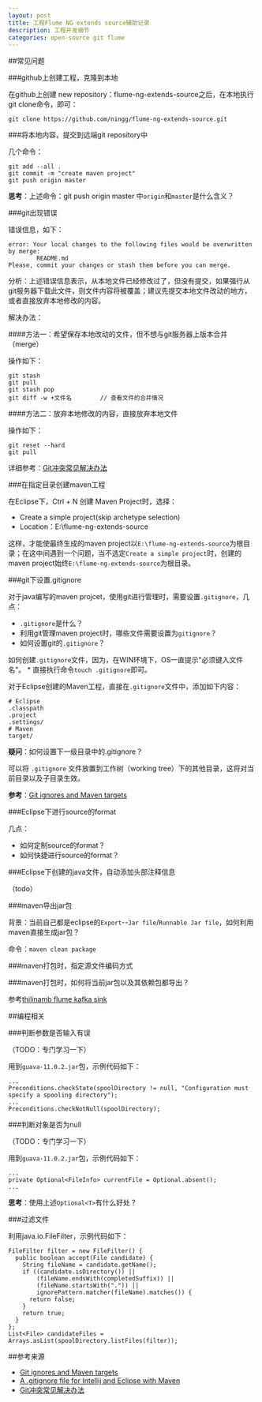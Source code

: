 ```yaml
---
layout: post
title: 工程Flume NG extends source辅助记录
description: 工程开发细节
categories: open-source git flume
---
```











##常见问题





###github上创建工程，克隆到本地


在github上创建 new repository：flume-ng-extends-source之后，在本地执行git clone命令，即可：

	git clone https://github.com/ningg/flume-ng-extends-source.git


###将本地内容，提交到远端git repository中

几个命令：

	git add --all .
	git commit -m "create maven project"
	git push origin master
	
**思考**：上述命令：git push origin master 中`origin`和`master`是什么含义？


###git出现错误

错误信息，如下：

	error: Your local changes to the following files would be overwritten by merge:
			README.md
	Please, commit your changes or stash them before you can merge.

分析：上述错误信息表示，从本地文件已经修改过了，但没有提交，如果强行从git服务器下载此文件，则文件内容将被覆盖；建议先提交本地文件改动的地方，或者直接放弃本地修改的内容。

解决办法：

####方法一：希望保存本地改动的文件，但不想与git服务器上版本合并（merge）

操作如下：

	git stash
	git pull
	git stash pop
	git diff -w +文件名		// 查看文件的合并情况


####方法二：放弃本地修改的内容，直接放弃本地文件

操作如下：

	git reset --hard
	git pull


详细参考：[Git冲突常见解决办法][Git冲突常见解决办法]
	
###在指定目录创建maven工程
	
在Eclipse下，Ctrl + N 创建 Maven Project时，选择：

* Create a simple project(skip archetype selection)
* Location：E:\flume-ng-extends-source

这样，才能使最终生成的maven project以`E:\flume-ng-extends-source`为根目录；在这中间遇到一个问题，当不选定`Create a simple project`时，创建的maven project始终`E:\flume-ng-extends-source`为根目录。


###git下设置.gitignore

对于java编写的maven projcet，使用git进行管理时，需要设置`.gitignore`，几点：

* `.gitignore`是什么？
* 利用git管理maven project时，哪些文件需要设置为`gitignore`？
* 如何设置git的`.gitignore`？


如何创建`.gitignore`文件，因为，在WIN环境下，OS一直提示"必须键入文件名"。
	* 直接执行命令`touch .gitignore`即可。

对于Eclipse创建的Maven工程，直接在`.gitignore`文件中，添加如下内容：

	# Eclipse
	.classpath
	.project
	.settings/
	# Maven
	target/


**疑问**：如何设置下一级目录中的.gitignore？

可以将 `.gitignore` 文件放置到工作树（working tree）下的其他目录，这将对当前目录以及子目录生效。










**参考**：[Git ignores and Maven targets][Git ignores and Maven targets]





###Eclipse下进行source的format

几点：

* 如何定制source的format？
* 如何快捷进行source的format？


###Eclipse下创建的java文件，自动添加头部注释信息

（todo）



###maven导出jar包

背景：当前自己都是eclipse的`Export`--`Jar file`/`Runnable Jar file`，如何利用maven直接生成jar包？

命令：`maven clean package`



###maven打包时，指定源文件编码方式



###maven打包时，如何将当前jar包以及其依赖包都导出？


参考[thilinamb flume kafka sink](https://github.com/thilinamb/flume-ng-kafka-sink)




##编程相关


###判断参数是否输入有误

（TODO：专门学习一下）

用到`guava-11.0.2.jar`包，示例代码如下：

	...
	Preconditions.checkState(spoolDirectory != null, "Configuration must specify a spooling directory");
	...
	Preconditions.checkNotNull(spoolDirectory);

###判断对象是否为null

（TODO：专门学习一下）

用到`guava-11.0.2.jar`包，示例代码如下：

	...
	private Optional<FileInfo> currentFile = Optional.absent();
	...

**思考**：使用上述`Optional<T>`有什么好处？



###过滤文件

利用java.io.FileFilter，示例代码如下：

	FileFilter filter = new FileFilter() {
      public boolean accept(File candidate) {
        String fileName = candidate.getName();
        if ((candidate.isDirectory()) ||
            (fileName.endsWith(completedSuffix)) ||
            (fileName.startsWith(".")) ||
            ignorePattern.matcher(fileName).matches()) {
          return false;
        }
        return true;
      }
    };
	List<File> candidateFiles = Arrays.asList(spoolDirectory.listFiles(filter));

















##参考来源

* [Git ignores and Maven targets][Git ignores and Maven targets]
* [A .gitignore file for Intellij and Eclipse with Maven][A .gitignore file for Intellij and Eclipse with Maven]
* [Git冲突常见解决办法][Git冲突常见解决办法]











[NingG]:    http://ningg.github.com  "NingG"



[Git ignores and Maven targets]:							http://stackoverflow.com/questions/991801/git-ignores-and-maven-targets
[A .gitignore file for Intellij and Eclipse with Maven]:	http://gary-rowe.com/agilestack/2012/10/12/a-gitignore-file-for-intellij-and-eclipse-with-maven/
[Git冲突常见解决办法]:										http://blog.csdn.net/iefreer/article/details/7679631





